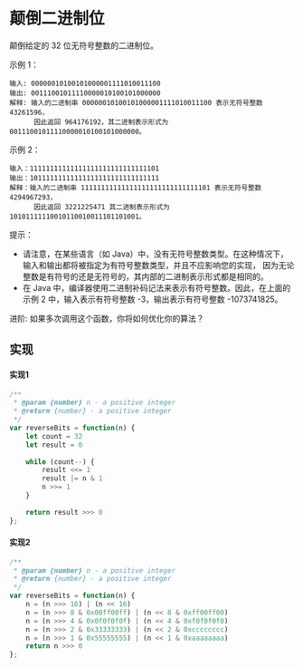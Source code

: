# 颠倒二进制位
颠倒给定的 32 位无符号整数的二进制位。

 

示例 1：
```
输入: 00000010100101000001111010011100
输出: 00111001011110000010100101000000
解释: 输入的二进制串 00000010100101000001111010011100 表示无符号整数 43261596，
      因此返回 964176192，其二进制表示形式为 00111001011110000010100101000000。
```
示例 2：
```
输入：11111111111111111111111111111101
输出：10111111111111111111111111111111
解释：输入的二进制串 11111111111111111111111111111101 表示无符号整数 4294967293，
      因此返回 3221225471 其二进制表示形式为 10101111110010110010011101101001。
```
提示：

* 请注意，在某些语言（如 Java）中，没有无符号整数类型。在这种情况下，输入和输出都将被指定为有符号整数类型，并且不应影响您的实现，
因为无论整数是有符号的还是无符号的，其内部的二进制表示形式都是相同的。
* 在 Java 中，编译器使用二进制补码记法来表示有符号整数。因此，在上面的 示例 2 中，输入表示有符号整数 -3，输出表示有符号整数 -1073741825。
 

进阶:
如果多次调用这个函数，你将如何优化你的算法？

## 实现
#### 实现1
```js
/**
 * @param {number} n - a positive integer
 * @return {number} - a positive integer
 */
var reverseBits = function(n) {
    let count = 32
    let result = 0
    
    while (count--) {
        result <<= 1
        result |= n & 1
        n >>= 1
    }
    
    return result >>> 0
};
```

#### 实现2
```js
/**
 * @param {number} n - a positive integer
 * @return {number} - a positive integer
 */
var reverseBits = function(n) {
    n = (n >>> 16) | (n << 16)
    n = (n >>> 8 & 0x00ff00ff) | (n << 8 & 0xff00ff00)
    n = (n >>> 4 & 0x0f0f0f0f) | (n << 4 & 0xf0f0f0f0)
    n = (n >>> 2 & 0x33333333) | (n << 2 & 0xcccccccc)
    n = (n >>> 1 & 0x55555555) | (n << 1 & 0xaaaaaaaa)
    return n >>> 0
};
```
